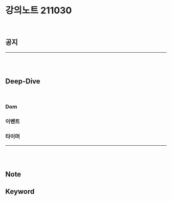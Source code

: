 # 강의노트 211030

<br>

## **공지**

---

<br><br>

## **Deep-Dive**

<br>

### **Dom**

### **이벤트**

### **타이머**

---

<br><br>

## **Note**

## **Keyword**
